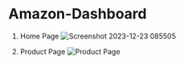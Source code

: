 # Amazon-Dashboard
1. Home Page
![Screenshot 2023-12-23 085505](https://github.com/AnuragSaini12/Amazon-Dashboard/assets/112411180/b22f59e4-805d-4cb7-a00c-b64ec4063f52)

2. Product Page
![Product Page](https://github.com/AnuragSaini12/Amazon-Dashboard/assets/112411180/e7ef0128-758e-4cbb-b538-ff7a15c9c621)

